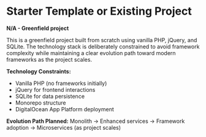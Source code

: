 # Starter Template or Existing Project

**N/A - Greenfield project**

This is a greenfield project built from scratch using vanilla PHP, jQuery, and SQLite. The technology stack is deliberately constrained to avoid framework complexity while maintaining a clear evolution path toward modern frameworks as the project scales.

**Technology Constraints:**
- Vanilla PHP (no frameworks initially)
- jQuery for frontend interactions  
- SQLite for data persistence
- Monorepo structure
- DigitalOcean App Platform deployment

**Evolution Path Planned:**
Monolith → Enhanced services → Framework adoption → Microservices (as project scales)
